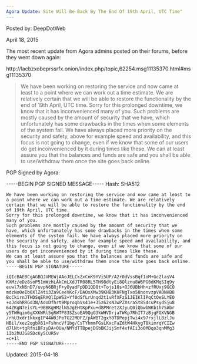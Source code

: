 ```yaml
---
Agora Update: Site Will Be Back By The End Of 19th April, UTC Time"
---
```


Posted by: DeepDotWeb 

<span>April 18, 2015</span>


<p>The most recent update from Agora admins posted on their forums, before they went down again:</p>
<p>http://lacbzxobeprssrfx.onion/index.php/topic,62254.msg11135370.html#msg11135370</p>
<blockquote><p>We have been working on restoring the service and now came at least to a point where we can work out a time estimate. We are relatively certain that we will be able to restore the functionality by the end of 19th April, UTC time. Sorry for this prolonged downtime, we know that it has inconvenienced many of you. Such problems are mostly caused by the amount of security that we have, which unfortunately has some drawbacks in the times when some elements of the system fail. We have always placed more priority on the security and safety, above for example speed and availability, and this focus is not going to change, even if we know that some of our users do get inconvenienced by it during times like these. We can at least assure you that the balances and funds are safe and you shall be able to use/withdraw them once the site goes back online.</p></blockquote>
<p>PGP Signed by Agora:</p>
-----BEGIN PGP SIGNED MESSAGE-----
    Hash: SHA512
    
    We have been working on restoring the service and now came at least to a point where we can work out a time estimate. We are relatively certain that we will be able to restore the functionality by the end of 19th April, UTC time.
    Sorry for this prolonged downtime, we know that it has inconvenienced many of you.
    Such problems are mostly caused by the amount of security that we have, which unfortunately has some drawbacks in the times when some elements of the system fail. We have always placed more priority on the security and safety, above for example speed and availability, and this focus is not going to change, even if we know that some of our users do get inconvenienced by it during times like these.
    We can at least assure you that the balances and funds are safe and you shall be able to use/withdraw them once the site goes back online.
    -----BEGIN PGP SIGNATURE-----
    
    iQIcBAEBCgAGBQJVMEWjAAoJELCkZxCnK9YVi5UP/A2r0dVssBqf1oM+GcZlasV4
    KXMz/eDz8soP51mWzhLAkCmLXdJTR08RL5TH98dtyEi8Qlznu8W6PG0dKMqSIq9y
    euwl7xN6nD7/uvpN6BRjF+yOyadFpDD1QD8t+Tojs10s+OJ6UBbHh+zfRUxj9GCO
    mdzNo0eIb0XlZ4ti3Za9CeeVKcF/DAOxXMw39KHB3K0FNgTxo58nonvzpVAONHB8
    BcCkirnJTHDSqERXQlIpWS2+Yf0dSfLrUnqd2t1vRfXFzS1JEIKlIPqCtOeSLYEO
    +oJdshRRGd3N/AdoDfhrt9MproqbVs41e+35z62sN3wPZXsraSt8S4cuPsydSju8
    64ZKgN7eisYL+9BBKgHMzlNSJgEHtKpPxu+d8PMretzXJyuQ0iQbwbWKb1h7SAbr
    y5TWHqim6gXXKWRl5gRWTP83SZsoEA9QgG3kWHVDrjaTWKp7RhIT7zBjgFGXVNGB
    /rhU3xdr1kkxgIP44W0JPeTG22MDFZ/pAWBT2gxY0TDPepjTwi4x97rxjlLBzlJu
    HBil/xez2qgbX61+FshncVf1bg/CsTYhmmFGsLKxcFaZdtW4HkygT8kimrqYCIZw
    d7lNt+tgRfniBFzyDA+OUa/NMYdTTBpejDGbBKJijSmf4xfAIi3o0MDqo3qnMMg3
    1Ib2hUJG85DcKy5CUR5v
    =c+1l
    -----END PGP SIGNATURE-----

<p>


Updated: 2015-04-18

